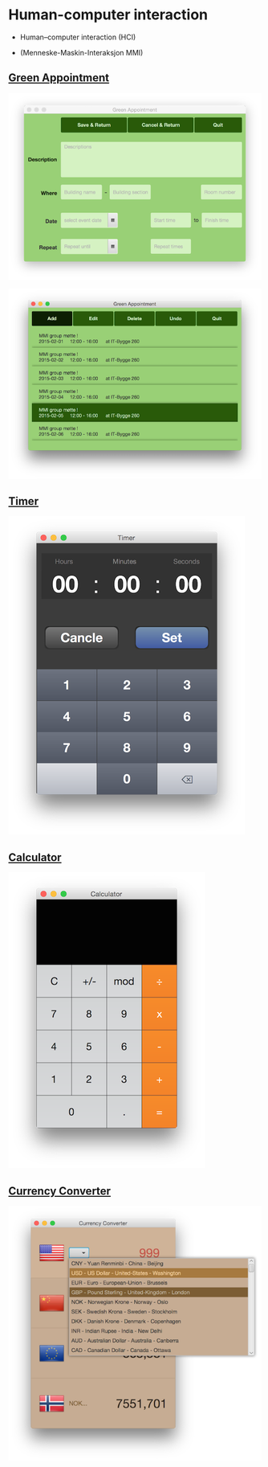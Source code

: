 Human-computer interaction
==========================

- Human–computer interaction (HCI) 

- (Menneske-Maskin-Interaksjon MMI)

[Green Appointment](GreenAppointment/)
--
![Green Appointment](GreenAppointment/GreenAppointment.png)

![Green Appointment](GreenAppointment/GreenAppointment6.png)


[Timer](timer/)
--
![Timer](timer/timer.png)

[Calculator](Calculator/)
--
![Calculator](Calculator/calculator.png)

[Currency Converter](currencyConverter/)
--
![Currency Converter](currencyConverter/currencyconverter2.png)
